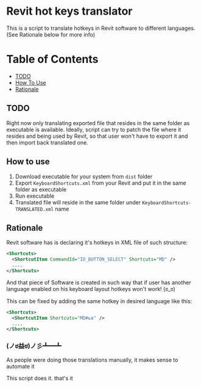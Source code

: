 # Revit hot keys translator

This is a script to translate hotkeys in Revit software to different languages. (See Rationale below for more info)

Table of Contents
=================

* [TODO](#todo)
* [How To Use](#how-to-use)
* [Rationale](#rationale)

## TODO
Right now only translating exported file that resides in the same folder as executable is available. 
Ideally, script can try to patch the file where it resides and being used by Revit, so that user won't have
to export it and then import back translated one.


## How to use
1. Download executable for your system from `dist` folder
2. Export `KeyboardShortcuts.xml` from your Revit and put it in the same folder as executable
3. Run executable
4. Translated file will reside in the same folder under `KeyboardShortcuts-TRANSLATED.xml` name


## Rationale
Revit software has is declaring it's hotkeys in XML file of such structure:
```xml
<Shortcuts>
  <ShortcutItem CommandId="ID_BUTTON_SELECT" Shortcuts="MD" />
  ....
</Shortcuts>
```
And that piece of Software is created in such way that if user has another
language enabled on his keyboard layout hotkeys won't work! (ಠ_ಠ)

This can be fixed by adding the same hotkey in desired language like this:
```xml
<Shortcuts>
  <ShortcutItem Shortcuts="MD#ьв" />
  ....
</Shortcuts>
```
### **(ノಠ益ಠ)ノ彡┻━┻**
As people were doing those translations manually, it makes sense to automate it

This script does it. that's it
